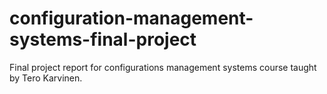 # configuration-management-systems-final-project
Final project report for configurations management systems course taught by Tero Karvinen.
